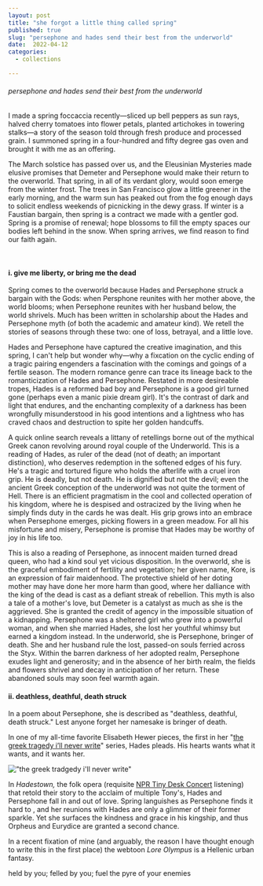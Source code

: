 ```yaml
---
layout: post
title: "she forgot a little thing called spring"
published: true
slug: "persephone and hades send their best from the underworld"
date:  2022-04-12
categories:
  - collections

---
```


###### *persephone and hades send their best from the underworld*

I made a spring foccaccia recently—sliced up bell peppers as sun rays, halved cherry tomatoes into flower petals, planted artichokes in towering stalks—a story of the season told through fresh produce and processed grain. I summoned spring in a four-hundred and fifty degree gas oven and brought it with me as an offering. 

The March solstice has passed over us, and the Eleusinian Mysteries made elusive promises that Demeter and Persephone would make their return to the overworld. That spring, in all of its verdant glory, would soon emerge from the winter frost. The trees in San Francisco glow a little greener in the early morning, and the warm sun has peaked out from the fog enough days to solicit endless weekends of picnicking in the dewy grass. If winter is a Faustian bargain, then spring is a contract we made with a gentler god. Spring is a promise of renewal; hope blossoms to fill the empty spaces our bodies left behind in the snow. When spring arrives, we find reason to find our faith again.

<!--more-->

<br/>

#### i. give me liberty, or bring me the dead

Spring comes to the overworld because Hades and Persephone struck a bargain with the Gods: when Persphone reunites with her mother above, the world blooms; when Persephone reunites with her husband below, the world shrivels. Much has been written in scholarship about the Hades and Persephone myth (of both the academic and amateur kind). We retell the stories of seasons through these two: one of loss, betrayal, and a little love.

Hades and Persephone have captured the creative imagination, and this spring, I can't help but wonder why—why a fixcation on the cyclic ending of a tragic pairing engenders a fascination with the comings and goings of a fertile season. The modern romance genre can trace its lineage back to the romanticization of Hades and Persephone. Restated in more desireable tropes, Hades is a reformed bad boy and Persephone is a good girl turned gone (perhaps even a manic pixie dream girl). It's the contrast of dark and light that endures, and the enchanting complexity of a darkness has been wrongfully misunderstood in his good intentions and a lightness who has craved chaos and destruction to spite her golden handcuffs. 

A quick online search reveals a littany of retellings borne out of the mythical Greek canon revolving around royal couple of the Underworld. This is a reading of Hades, as ruler of the dead (not of death; an important distinction), who deserves redemption in the softened edges of his fury. He's a tragic and tortured figure who holds the afterlife with a cruel iron grip. He is deadly, but not death. He is dignified but not the devil; even the ancient Greek conception of the underworld was not quite the torment of Hell. There is an efficient pragmatism in the cool and collected operation of his kingdom, where he is despised and ostracized by the living when he simply finds duty in the cards he was dealt. His grip grows into an embrace when Persephone emerges, picking flowers in a green meadow. For all his misfortune and misery, Persephone is promise that Hades may be worthy of joy in his life too.

This is also a reading of Persephone, as innocent maiden turned dread queen, who had a kind soul yet vicious disposition. In the overworld, she is the graceful embodiment of fertility and vegetation; her given name, Kore, is an expression of fair maidenhood. The protective shield of her doting mother may have done her more harm than good, where her dalliance with the king of the dead is cast as a defiant streak of rebellion. This myth is also a tale of a mother's love, but Demeter is a catalyst as much as she is the aggrieved. She is granted the credit of agency in the impossible situation of a kidnapping. Persephone was a sheltered girl who grew into a powerful woman, and when she married Hades, she lost her youthful whimsy but earned a kingdom instead. In the underworld, she is Persephone, bringer of death. She and her husband rule the lost, passed-on souls ferried across the Styx. Within the barren darkness of her adopted realm, Persephone exudes light and generosity; and in the absence of her birth realm, the fields and flowers shrivel and decay in anticipation of her return. These abandoned souls may soon feel warmth again.





#### ii. deathless, deathful, death struck

In a poem about Persephone, she is described as "deathless, deathful, death struck." Lest anyone forget her namesake is bringer of death.

In one of my all-time favorite Elisabeth Hewer pieces, the first in her "[the greek tragedy i’ll never write](https://elisabethhewer.co.uk/post/133202476251/hades-you-look-like-the-summer-sun-i-could-live. )" series, Hades pleads. His hearts wants what it wants, and it wants her. 

!["the greek tradgedy i'll never write"](https://snipboard.io/hbHgER.jpg)

In *Hadestown,* the folk opera (requisite [NPR Tiny Desk Concert](https://elisabethhewer.co.uk/post/133202476251/hades-you-look-like-the-summer-sun-i-could-live) listening) that retold their story to the acclaim of multiple Tony's, Hades and Persephone fall in and out of love. Spring languishes as Persephone finds it hard to , and her reunions with Hades are only a glimmer of their former sparkle. Yet she surfaces the kindness and grace in his kingship, and thus Orpheus and Eurydice are granted a second chance.

In a recent fixation of mine (and arguably, the reason I have thought enough to write this in the first place) the webtoon *Lore Olympus* is a Hellenic urban fantasy.



held by you; felled by you; fuel the pyre of your enemies

